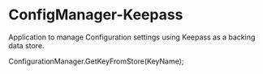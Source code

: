 # ConfigManager-Keepass
Application to manage Configuration settings using Keepass as a backing data store.

ConfigurationManager.GetKeyFromStore(KeyName);


